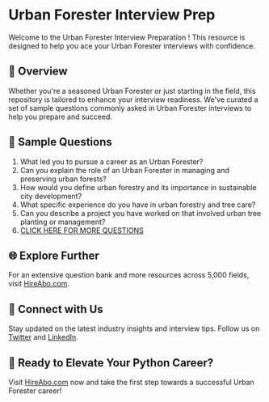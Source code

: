 # Urban Forester Interview Prep

Welcome to the Urban Forester Interview Preparation ! This resource is designed to help you ace your Urban Forester interviews with confidence.

## 🚀 Overview

Whether you're a seasoned Urban Forester or just starting in the field, this repository is tailored to enhance your interview readiness. We've curated a set of sample questions commonly asked in Urban Forester interviews to help you prepare and succeed.

## 📝 Sample Questions

1. What led you to pursue a career as an Urban Forester?
2. Can you explain the role of an Urban Forester in managing and preserving urban forests?
3. How would you define urban forestry and its importance in sustainable city development?
4. What specific experience do you have in urban forestry and tree care?
5. Can you describe a project you have worked on that involved urban tree planting or management?
6. [CLICK HERE FOR MORE QUESTIONS](https://hireabo.com/job/10_2_5/Urban%20Forester)

## 🌐 Explore Further

For an extensive question bank and more resources across 5,000 fields, visit [HireAbo.com](https://www.hireabo.com).

## 📱 Connect with Us

Stay updated on the latest industry insights and interview tips. Follow us on [Twitter](https://twitter.com/hireabo) and [LinkedIn](https://www.linkedin.com/in/hire-abo-3609972a8/).

## 🚀 Ready to Elevate Your Python Career?

Visit [HireAbo.com](https://www.hireabo.com) now and take the first step towards a successful Urban Forester career!